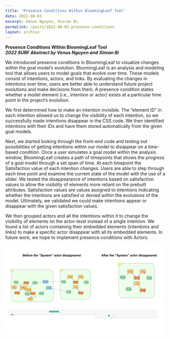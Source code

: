 ```yaml
---
title: 'Presence Conditions Within BloomingLeaf Tool'
date: 2022-08-03
excerpt: Venus Nguyen, Xinran Bi
permalink: /posts/2022-08-02-presence-conditions
layout: archive
---
```


**Presence Conditions Within BloomingLeaf Tool**  
**_2022 SURF Abstract by Venus Nguyen and Xinran Bi_**

We introduced presence conditions in BloomingLeaf to visualize changes within the goal model’s evolution. BloomingLeaf is an analysis and modeling tool that allows users to model goals that evolve over time. These models consist of intentions, actors, and links. By evaluating the changes in intentions over time, users are better able to understand future project evolutions and make decisions from them. A presence condition states whether a model element (i.e., intention or actor) exists at a particular time point in the project’s evolution.

We first determined how to make an intention invisible. The “element ID” in each intention allowed us to change the visibility of each intention, so we successfully made intentions disappear in the CSS code. We then identified intentions with their IDs and have them stored automatically from the given goal models.

Next, we started looking through the front-end code and testing out possibilities of getting intentions within our model to disappear on a time-based condition. Once a user simulates a goal model within the analysis window, BloomingLeaf creates a path of timepoints that shows the progress of a goal model through a set span of time. At each timepoint the Satisfaction value of each intention changes. Users are able to step through each time point and examine the current state of the model with the use of a slider. We tested the disappearance of intentions based on satisfaction values to allow the visibility of elements more reliant on the prebuilt attributes. Satisfaction values are values assigned to intentions indicating whether the intentions are satisfied or denied within the evolutions of the model. Ultimately, we validated we could make intentions appear or disappear with the given satisfaction values.

We then grouped actors and all the intentions within it to change the visibility of elements on the actor-level instead of a single intention. We found a list of actors containing their embedded elements (intentions and links) to make a specific actor disappear with all its embedded elements. In future work, we hope to implement presence conditions with Actors.


<img src="/images/presence-conditions.png"
     alt="Presence Conditions Demonstration"
     />

